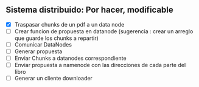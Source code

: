 ## Sistema distribuido: Por hacer, modificable
- [x] Traspasar chunks de un pdf a un data node
- [ ] Crear funcion de propuesta en datanode (sugerencia : crear un arreglo que guarde los chunks a repartir)
- [ ] Comunicar DataNodes
- [ ] Generar propuesta
- [ ] Enviar Chunks a datanodes correspondiente
- [ ] Enviar propuesta a namenode con las direcciones de cada parte del libro
- [ ] Generar un cliente downloader